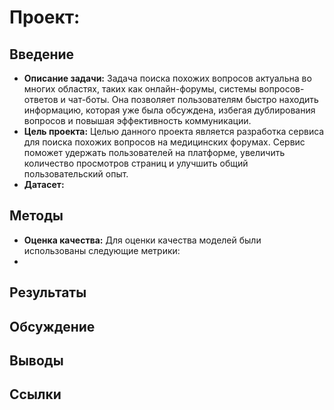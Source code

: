 # Проект:

## Введение

* **Описание задачи:**  Задача поиска похожих вопросов актуальна во многих областях,  таких как онлайн-форумы,  системы вопросов-ответов и чат-боты.  Она позволяет пользователям быстро находить информацию,  которая уже была обсуждена,  избегая дублирования вопросов  и повышая эффективность коммуникации.
* **Цель проекта:**  Целью данного проекта является разработка сервиса для поиска похожих вопросов на медицинских форумах.  Сервис поможет удержать пользователей на платформе,  увеличить количество просмотров страниц  и улучшить общий пользовательский опыт. 
* **Датасет:**

## Методы

* **Оценка качества:**  Для оценки качества моделей были использованы следующие метрики:
* 

## Результаты

## Обсуждение


## Выводы

## Ссылки
